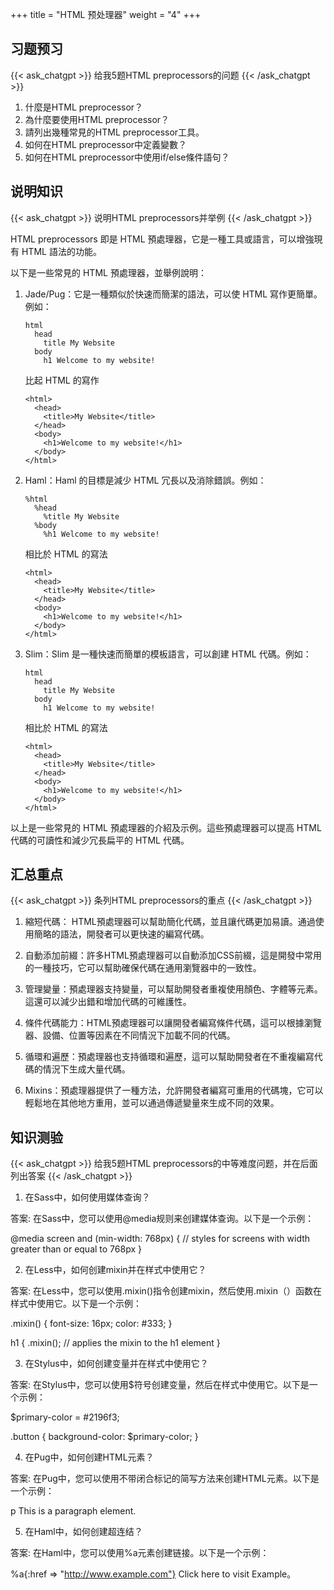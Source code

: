 +++
title = "HTML 预处理器"
weight = "4"
+++
## 习题预习
{{< ask_chatgpt >}}
给我5题HTML preprocessors的问题
{{< /ask_chatgpt >}}



1. 什麼是HTML preprocessor？  
2. 為什麼要使用HTML preprocessor？  
3. 請列出幾種常見的HTML preprocessor工具。  
4. 如何在HTML preprocessor中定義變數？  
5. 如何在HTML preprocessor中使用if/else條件語句？   

## 说明知识
{{< ask_chatgpt >}}
说明HTML preprocessors并举例
{{< /ask_chatgpt >}}



HTML preprocessors 即是 HTML 預處理器，它是一種工具或語言，可以增強現有 HTML 語法的功能。

以下是一些常見的 HTML 預處理器，並舉例說明：

1. Jade/Pug：它是一種類似於快速而簡潔的語法，可以使 HTML 寫作更簡單。例如：

   ```
   html
     head
       title My Website
     body
       h1 Welcome to my website!
   ```
   比起 HTML 的寫作

   ```
   <html>
     <head>
       <title>My Website</title>
     </head>
     <body>
       <h1>Welcome to my website!</h1>
     </body>
   </html>
   ```

2. Haml：Haml 的目標是減少 HTML 冗長以及消除錯誤。例如：

   ```
   %html
     %head
       %title My Website
     %body
       %h1 Welcome to my website!
   ```
   相比於 HTML 的寫法

   ```
   <html>
     <head>
       <title>My Website</title>
     </head>
     <body>
       <h1>Welcome to my website!</h1>
     </body>
   </html>
   ```

3. Slim：Slim 是一種快速而簡單的模板語言，可以創建 HTML 代碼。例如：

   ```
   html
     head
       title My Website
     body
       h1 Welcome to my website!
   ```
   相比於 HTML 的寫法

   ```
   <html>
     <head>
       <title>My Website</title>
     </head>
     <body>
       <h1>Welcome to my website!</h1>
     </body>
   </html>
   ```

以上是一些常見的 HTML 預處理器的介紹及示例。這些預處理器可以提高 HTML 代碼的可讀性和減少冗長扁平的 HTML 代碼。   

## 汇总重点
{{< ask_chatgpt >}}
条列HTML preprocessors的重点
{{< /ask_chatgpt >}}



1. 縮短代碼： HTML預處理器可以幫助簡化代碼，並且讓代碼更加易讀。通過使用簡略的語法，開發者可以更快速的編寫代碼。

2. 自動添加前綴：許多HTML預處理器可以自動添加CSS前綴，這是開發中常用的一種技巧，它可以幫助確保代碼在通用瀏覽器中的一致性。

3. 管理變量：預處理器支持變量，可以幫助開發者重複使用顏色、字體等元素。這還可以減少出錯和增加代碼的可維護性。

4. 條件代碼能力：HTML預處理器可以讓開發者編寫條件代碼，這可以根據瀏覽器、設備、位置等因素在不同情況下加載不同的代碼。

5. 循環和遍歷：預處理器也支持循環和遍歷，這可以幫助開發者在不重複編寫代碼的情況下生成大量代碼。

6. Mixins：預處理器提供了一種方法，允許開發者編寫可重用的代碼塊，它可以輕鬆地在其他地方重用，並可以通過傳遞變量來生成不同的效果。   

## 知识测验
{{< ask_chatgpt >}}
给我5题HTML preprocessors的中等难度问题，并在后面列出答案
{{< /ask_chatgpt >}}



1. 在Sass中，如何使用媒体查询？

答案: 在Sass中，您可以使用@media规则来创建媒体查询。以下是一个示例：

@media screen and (min-width: 768px) {
  // styles for screens with width greater than or equal to 768px
}

2. 在Less中，如何创建mixin并在样式中使用它？

答案: 在Less中，您可以使用.mixin()指令创建mixin，然后使用.mixin（）函数在样式中使用它。以下是一个示例：

.mixin() {
  font-size: 16px;
  color: #333;
}

h1 {
  .mixin(); // applies the mixin to the h1 element
}

3. 在Stylus中，如何创建变量并在样式中使用它？

答案: 在Stylus中，您可以使用$符号创建变量，然后在样式中使用它。以下是一个示例：

$primary-color = #2196f3;

.button {
  background-color: $primary-color;
}

4. 在Pug中，如何创建HTML元素？

答案: 在Pug中，您可以使用不带闭合标记的简写方法来创建HTML元素。以下是一个示例：

p This is a paragraph element.

5. 在Haml中，如何创建超连结？

答案: 在Haml中，您可以使用%a元素创建链接。以下是一个示例：

%a{:href => "http://www.example.com"} Click here to visit Example。   

